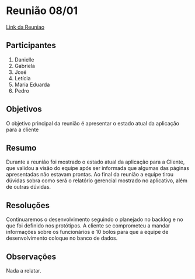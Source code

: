 # Reunião 08/01

[Link da Reuniao](https://unbbr.sharepoint.com/sites/MDS20242/Documentos%20Compartilhados/Equipe%20Fehu/Recordings/Equipe%20Fehu-20250108_140401-Meeting%20Recording.mp4?web=1&referrer=Teams.TEAMS-WEB&referrerScenario=MeetingChicletGetLink.view)

## Participantes

1. Danielle
2. Gabriela
3. José
4. Letícia
5. Maria Eduarda
6. Pedro

## Objetivos

O objetivo principal da reunião é apresentar o estado atual da aplicação para a cliente

## Resumo

Durante a reunião foi mostrado o estado atual da aplicação para a Cliente, que validou a visão do equipe após ser informada que algumas das páginas apresentadas não estavam prontas. Ao final da reunião a equipe tirou dúvidas sobra como será o relatório gerencial mostrado no aplicativo, além de outras dúvidas.

## Resoluções

Continuaremos o desenvolvimento seguindo o planejado no backlog e no que foi definido nos protótipos. A cliente se comprometeu a mandar informações sobre os funcionários e 10 bolos para que a equipe de desenvolvimento coloque no banco de dados.

## Observações

Nada a relatar.